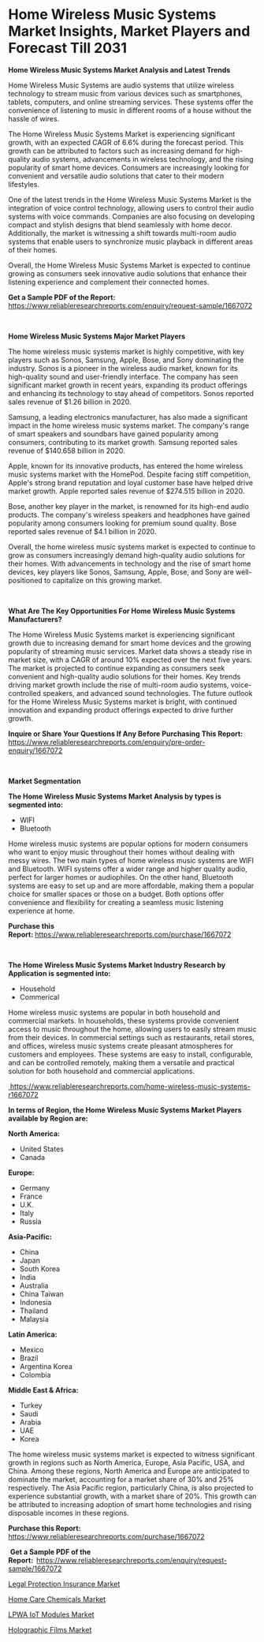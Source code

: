 <p><h1>Home Wireless Music Systems Market Insights, Market Players and Forecast Till 2031</h1></p><p><strong>Home Wireless Music Systems Market Analysis and Latest Trends</strong></p>
<p><p>Home Wireless Music Systems are audio systems that utilize wireless technology to stream music from various devices such as smartphones, tablets, computers, and online streaming services. These systems offer the convenience of listening to music in different rooms of a house without the hassle of wires.</p><p>The Home Wireless Music Systems Market is experiencing significant growth, with an expected CAGR of 6.6% during the forecast period. This growth can be attributed to factors such as increasing demand for high-quality audio systems, advancements in wireless technology, and the rising popularity of smart home devices. Consumers are increasingly looking for convenient and versatile audio solutions that cater to their modern lifestyles.</p><p>One of the latest trends in the Home Wireless Music Systems Market is the integration of voice control technology, allowing users to control their audio systems with voice commands. Companies are also focusing on developing compact and stylish designs that blend seamlessly with home decor. Additionally, the market is witnessing a shift towards multi-room audio systems that enable users to synchronize music playback in different areas of their homes.</p><p>Overall, the Home Wireless Music Systems Market is expected to continue growing as consumers seek innovative audio solutions that enhance their listening experience and complement their connected homes.</p></p>
<p><strong>Get a Sample PDF of the Report:&nbsp;</strong> <a href="https://www.reliableresearchreports.com/enquiry/request-sample/1667072">https://www.reliableresearchreports.com/enquiry/request-sample/1667072</a></p>
<p>&nbsp;</p>
<p><strong>Home Wireless Music Systems Major Market Players</strong></p>
<p><p>The home wireless music systems market is highly competitive, with key players such as Sonos, Samsung, Apple, Bose, and Sony dominating the industry. Sonos is a pioneer in the wireless audio market, known for its high-quality sound and user-friendly interface. The company has seen significant market growth in recent years, expanding its product offerings and enhancing its technology to stay ahead of competitors. Sonos reported sales revenue of $1.26 billion in 2020.</p><p>Samsung, a leading electronics manufacturer, has also made a significant impact in the home wireless music systems market. The company's range of smart speakers and soundbars have gained popularity among consumers, contributing to its market growth. Samsung reported sales revenue of $140.658 billion in 2020.</p><p>Apple, known for its innovative products, has entered the home wireless music systems market with the HomePod. Despite facing stiff competition, Apple's strong brand reputation and loyal customer base have helped drive market growth. Apple reported sales revenue of $274.515 billion in 2020.</p><p>Bose, another key player in the market, is renowned for its high-end audio products. The company's wireless speakers and headphones have gained popularity among consumers looking for premium sound quality. Bose reported sales revenue of $4.1 billion in 2020.</p><p>Overall, the home wireless music systems market is expected to continue to grow as consumers increasingly demand high-quality audio solutions for their homes. With advancements in technology and the rise of smart home devices, key players like Sonos, Samsung, Apple, Bose, and Sony are well-positioned to capitalize on this growing market.</p></p>
<p>&nbsp;</p>
<p><strong>What Are The Key Opportunities For Home Wireless Music Systems Manufacturers?</strong></p>
<p><p>The Home Wireless Music Systems market is experiencing significant growth due to increasing demand for smart home devices and the growing popularity of streaming music services. Market data shows a steady rise in market size, with a CAGR of around 10% expected over the next five years. The market is projected to continue expanding as consumers seek convenient and high-quality audio solutions for their homes. Key trends driving market growth include the rise of multi-room audio systems, voice-controlled speakers, and advanced sound technologies. The future outlook for the Home Wireless Music Systems market is bright, with continued innovation and expanding product offerings expected to drive further growth.</p></p>
<p><strong>Inquire or Share Your Questions If Any Before Purchasing This Report:</strong> <a href="https://www.reliableresearchreports.com/enquiry/pre-order-enquiry/1667072">https://www.reliableresearchreports.com/enquiry/pre-order-enquiry/1667072</a></p>
<p>&nbsp;</p>
<p><strong>Market Segmentation</strong></p>
<p><strong>The Home Wireless Music Systems Market Analysis by types is segmented into:</strong></p>
<p><ul><li>WIFI</li><li>Bluetooth</li></ul></p>
<p><p>Home wireless music systems are popular options for modern consumers who want to enjoy music throughout their homes without dealing with messy wires. The two main types of home wireless music systems are WIFI and Bluetooth. WIFI systems offer a wider range and higher quality audio, perfect for larger homes or audiophiles. On the other hand, Bluetooth systems are easy to set up and are more affordable, making them a popular choice for smaller spaces or those on a budget. Both options offer convenience and flexibility for creating a seamless music listening experience at home.</p></p>
<p><strong>Purchase this Report:&nbsp;</strong><a href="https://www.reliableresearchreports.com/purchase/1667072">https://www.reliableresearchreports.com/purchase/1667072</a></p>
<p>&nbsp;</p>
<p><strong>The Home Wireless Music Systems Market Industry Research by Application is segmented into:</strong></p>
<p><ul><li>Household</li><li>Commerical</li></ul></p>
<p><p>Home wireless music systems are popular in both household and commercial markets. In households, these systems provide convenient access to music throughout the home, allowing users to easily stream music from their devices. In commercial settings such as restaurants, retail stores, and offices, wireless music systems create pleasant atmospheres for customers and employees. These systems are easy to install, configurable, and can be controlled remotely, making them a versatile and practical solution for both household and commercial applications.</p></p>
<p><a href="https://www.reliableresearchreports.com/home-wireless-music-systems-r1667072">&nbsp;https://www.reliableresearchreports.com/home-wireless-music-systems-r1667072</a></p>
<p><strong>In terms of Region, the Home Wireless Music Systems Market Players available by Region are:</strong></p>
<p>
    <p> <strong> North America: </strong>
        <ul>
            <li>United States</li>
            <li>Canada</li>
        </ul>
        </p> 
    <p> <strong> Europe: </strong>
        <ul>
            <li>Germany</li>
            <li>France</li>
            <li>U.K.</li>
            <li>Italy</li>
            <li>Russia</li>
        </ul>
        </p> 
    <p> <strong> Asia-Pacific: </strong>
        <ul>
            <li>China</li>
            <li>Japan</li>
            <li>South Korea</li>
            <li>India</li>
            <li>Australia</li>
            <li>China Taiwan</li>
            <li>Indonesia</li>
            <li>Thailand</li>
            <li>Malaysia</li>
        </ul>
        </p> 
    <p> <strong> Latin America: </strong>
        <ul>
            <li>Mexico</li>
            <li>Brazil</li>
            <li>Argentina Korea</li>
            <li>Colombia</li>
        </ul>
        </p> 
    <p> <strong> Middle East & Africa: </strong>
        <ul>
            <li>Turkey</li>
            <li>Saudi</li>
            <li>Arabia</li>
            <li>UAE</li>
            <li>Korea</li>
        </ul>
    </p>
    </p>
<p><p>The home wireless music systems market is expected to witness significant growth in regions such as North America, Europe, Asia Pacific, USA, and China. Among these regions, North America and Europe are anticipated to dominate the market, accounting for a market share of 30% and 25% respectively. The Asia Pacific region, particularly China, is also projected to experience substantial growth, with a market share of 20%. This growth can be attributed to increasing adoption of smart home technologies and rising disposable incomes in these regions.</p></p>
<p><strong>Purchase this Report: </strong><a href="https://www.reliableresearchreports.com/purchase/1667072">https://www.reliableresearchreports.com/purchase/1667072</a></p>
<p>&nbsp;<strong>Get a Sample PDF of the Report:&nbsp;&nbsp;</strong><a href="https://www.reliableresearchreports.com/enquiry/request-sample/1667072">https://www.reliableresearchreports.com/enquiry/request-sample/1667072</a></p>
<p><strong></strong></p>
<p><p><a href="https://www.linkedin.com/pulse/legal-protection-insurance-market-insights-cagr-trends-growth-9gthf">Legal Protection Insurance Market</a></p><p><a href="https://github.com/sonuprakash1/Market-Research-Report-List-2/blob/main/home-care-chemicals-market.md">Home Care Chemicals Market</a></p><p><a href="https://www.linkedin.com/pulse/lpwa-iot-modules-market-exploring-share-trends-future-growth-qbgle">LPWA IoT Modules Market</a></p><p><a href="https://github.com/jhcraigie/Market-Research-Report-List-3/blob/main/holographic-films-market.md">Holographic Films Market</a></p></p>